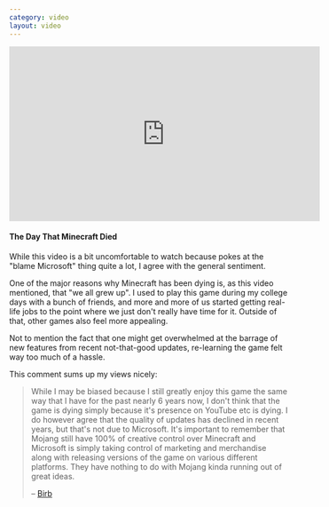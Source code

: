 ```yaml
---
category: video
layout: video
---
```


<iframe width="560" height="315" src="https://www.youtube-nocookie.com/embed/BtEjurzvEqU" frameborder="0" allowfullscreen></iframe>

#### The Day That Minecraft Died

<!-- end -->

While this video is a bit uncomfortable to watch because pokes at the
"blame Microsoft" thing quite a lot, I agree with the general sentiment.

One of the major reasons why Minecraft has been dying is, as this video mentioned,
that "we all grew up". I used to play this game during my college days with
a bunch of friends, and more and more of us started getting real-life jobs
to the point where we just don't really have time for it. Outside of that,
other games also feel more appealing.

Not to mention the fact that one might get overwhelmed at the barrage of new
features from recent not-that-good updates, re-learning the game felt way too
much of a hassle.

This comment sums up my views nicely:

> While I may be biased because I still greatly enjoy this game the same way
> that I have for the past nearly 6 years now, I don't think that the game is
> dying simply because it's presence on YouTube etc is dying. I do however
> agree that the quality of updates has declined in recent years, but that's
> not due to Microsoft. It's important to remember that Mojang still have 100%
> of creative control over Minecraft and Microsoft is simply taking control of
> marketing and merchandise along with releasing versions of the game on
> various different platforms. They have nothing to do with Mojang kinda
> running out of great ideas.
>
> – [Birb](https://www.youtube.com/watch?v=BtEjurzvEqU&lc=UgwPV25NlsjxuJ8d8Qx4AaABAg)
